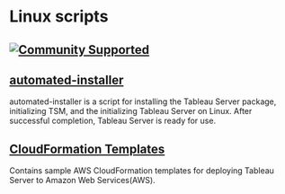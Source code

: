 # Linux scripts
[![Community Supported](https://img.shields.io/badge/Support%20Level-Community%20Supported-457387.svg)](https://www.tableau.com/support-levels-it-and-developer-tools)
----

[automated-installer](automated-installer/)
-------------------
automated-installer is a script for installing the Tableau Server package, initializing TSM, and the initializing Tableau Server on Linux.  After successful completion, Tableau Server is ready for use.

[CloudFormation Templates](CloudFormation/)
------------------------
Contains sample AWS CloudFormation templates for deploying Tableau Server to Amazon Web Services(AWS).
